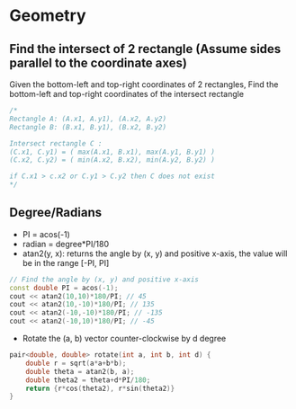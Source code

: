 # Geometry

## Find the intersect of 2 rectangle (Assume sides parallel to the coordinate axes)
Given the bottom-left and top-right coordinates of 2 rectangles, Find the bottom-left and top-right coordinates of the intersect rectangle
```cpp
/*
Rectangle A: (A.x1, A.y1), (A.x2, A.y2)
Rectangle B: (B.x1, B.y1), (B.x2, B.y2)

Intersect rectangle C : 
(C.x1, C.y1) = ( max(A.x1, B.x1), max(A.y1, B.y1) )
(C.x2, C.y2) = ( min(A.x2, B.x2), min(A.y2, B.y2) )

if C.x1 > c.x2 or C.y1 > C.y2 then C does not exist
*/
```

## Degree/Radians
- PI = acos(-1)
- radian = degree*PI/180
- atan2(y, x): returns the angle by (x, y) and positive x-axis, the value will be in the range [-PI, PI]
```cpp
// Find the angle by (x, y) and positive x-axis
const double PI = acos(-1);
cout << atan2(10,10)*180/PI; // 45
cout << atan2(10,-10)*180/PI; // 135
cout << atan2(-10,-10)*180/PI; // -135
cout << atan2(-10,10)*180/PI; // -45
```

- Rotate the (a, b) vector counter-clockwise by d degree
```cpp
pair<double, double> rotate(int a, int b, int d) {
    double r = sqrt(a*a+b*b);
    double theta = atan2(b, a);
    double theta2 = theta+d*PI/180;
    return {r*cos(theta2), r*sin(theta2)} 
}
```
